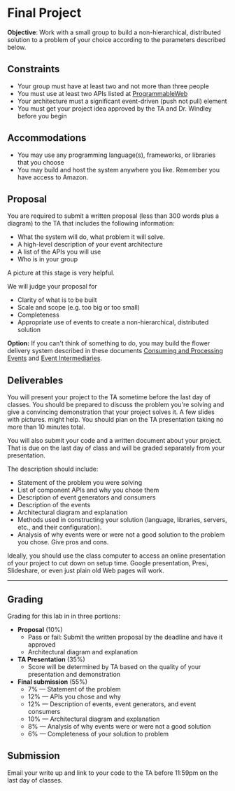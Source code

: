 # Final Project

**Objective**: Work with a small group to build a non-hierarchical, distributed solution to a problem of your choice according to the parameters described below.

## Constraints

- Your group must have at least two and not more than three people
- You must use at least two APIs listed at [ProgrammableWeb](http://programmableweb.com)
- Your architecture must a significant event-driven (push not pull) element
- You must get your project idea approved by the TA and Dr. Windley before you begin

## Accommodations

- You may use any programming language(s), frameworks, or libraries that you choose
- You may build and host the system anywhere you like. Remember you have access to Amazon. 

## Proposal

You are required to submit a written proposal (less than 300 words plus a diagram) to the TA that includes the following information:

- What the system will do, what problem it will solve. 
- A high-level description of your event architecture
- A list of the APIs you will use
- Who is in your group

A picture at this stage is very helpful.

We will judge your proposal for

- Clarity of what is to be built
- Scale and scope (e.g. too big or too small)
- Completeness
- Appropriate use of events to create a non-hierarchical, distributed solution

__Option:__ If you can't think of something to do, you may build the flower delivery system described in these documents [Consuming and Processing Events](https://github.com/windley/CS462-Event-Edition/blob/master/project-2013/Lab3.md) and [Event Intermediaries](https://github.com/windley/CS462-Event-Edition/blob/master/project-2013/Lab4.md). 

## Deliverables

<!-- You will present your project to class during the final two class periods. You presentation should include at least: -->

You will present your project to the TA sometime before the last day of classes. You should be prepared to discuss the problem you're solving and give a convincing demonstration that your project solves it. A few slides with pictures. might help. You should plan on the TA presentation taking no more than 10 minutes total. 

You will also submit your code and a written document about your project. That is due on the last day of class and will be graded separately from your presentation.

The description should include:

- Statement of the problem you were solving
- List of component APIs and why you chose them
- Description of event generators and consumers
- Description of the events
- Architectural diagram and explanation
- Methods used in constructing your solution (language, libraries, servers, etc., and their configuration). 
- Analysis of why events were or were not a good solution to the problem you chose. Give pros and cons. 

Ideally, you should use the class computer to access an online presentation of your project to cut down on setup time. Google presentation, Presi, Slideshare, or even just plain old Web pages will work. 

----

## Grading

Grading for this lab in in three portions:

- **Proposal** (10%)
  - Pass or fail: Submit the written proposal by the deadline and have it approved
  - Architectural diagram and explanation 
- **TA Presentation** (35%)
  - Score will be determined by TA based on the quality of your presentation and demonstration
- **Final submission** (55%)
	- 7% &mdash; Statement of the problem
	- 12% &mdash; APIs you chose and why
	- 12% &mdash; Description of events, event generators, and event consumers
	- 10% &mdash; Architectural diagram and explanation
	- 8% &mdash; Analysis of why events were or were not a good solution
	- 6% &mdash; Completeness of your solution to problem 

## Submission

Email your write up and link to your code to the TA before 11:59pm on  the last day of classes. 
